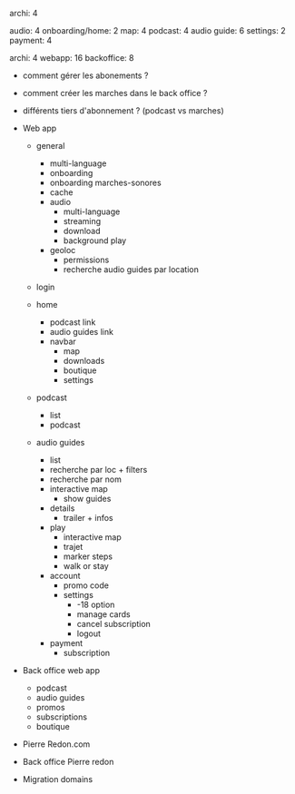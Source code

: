 archi: 4

audio: 4
onboarding/home: 2
map: 4
podcast: 4
audio guide: 6
settings: 2
payment: 4

archi: 4
webapp: 16
backoffice: 8


- comment gérer les abonements ?
- comment créer les marches dans le back office ?
- différents tiers d'abonnement ? (podcast vs marches)

- Web app
  - general
    - multi-language
    - onboarding
    - onboarding marches-sonores
    - cache
    - audio
      - multi-language
      - streaming
      - download
      - background play
    - geoloc
      - permissions
      - recherche audio guides par location    
  - login
  - home
    - podcast link
    - audio guides link
    - navbar
      - map
      - downloads
      - boutique
      - settings
  - podcast
    - list
    - podcast

  - audio guides
    - list
    - recherche par loc + filters
    - recherche par nom
    - interactive map
      - show guides
    - details
      - trailer + infos
    - play
      - interactive map
      - trajet
      - marker steps
      - walk or stay
    - account
      - promo code
      - settings
        - -18 option
        - manage cards
        - cancel subscription
        - logout
    - payment
      - subscription


- Back office web app
  - podcast
  - audio guides
  - promos
  - subscriptions
  - boutique


- Pierre Redon.com
- Back office Pierre redon

- Migration domains
